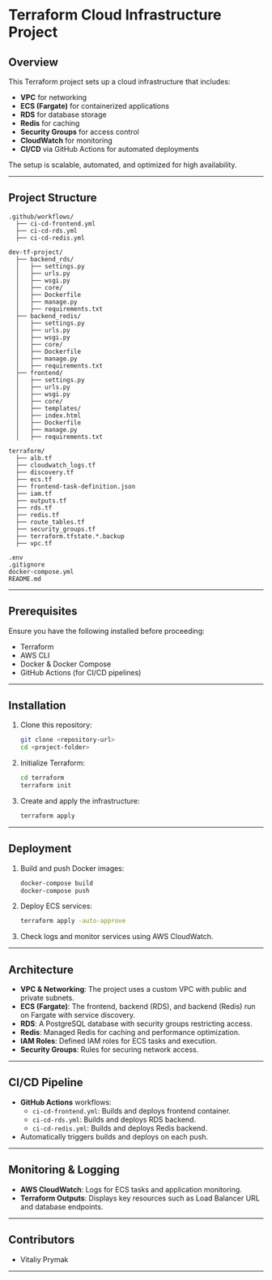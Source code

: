 # Terraform Cloud Infrastructure Project

## Overview
This Terraform project sets up a cloud infrastructure that includes:
- **VPC** for networking
- **ECS (Fargate)** for containerized applications
- **RDS** for database storage
- **Redis** for caching
- **Security Groups** for access control
- **CloudWatch** for monitoring
- **CI/CD** via GitHub Actions for automated deployments

The setup is scalable, automated, and optimized for high availability.

---

## Project Structure
```
.github/workflows/
  ├── ci-cd-frontend.yml
  ├── ci-cd-rds.yml
  ├── ci-cd-redis.yml

dev-tf-project/
  ├── backend_rds/
  │   ├── settings.py
  │   ├── urls.py
  │   ├── wsgi.py
  │   ├── core/
  │   ├── Dockerfile
  │   ├── manage.py
  │   ├── requirements.txt
  ├── backend_redis/
  │   ├── settings.py
  │   ├── urls.py
  │   ├── wsgi.py
  │   ├── core/
  │   ├── Dockerfile
  │   ├── manage.py
  │   ├── requirements.txt
  ├── frontend/
  │   ├── settings.py
  │   ├── urls.py
  │   ├── wsgi.py
  │   ├── core/
  │   ├── templates/
  │   ├── index.html
  │   ├── Dockerfile
  │   ├── manage.py
  │   ├── requirements.txt

terraform/
  ├── alb.tf
  ├── cloudwatch_logs.tf
  ├── discovery.tf
  ├── ecs.tf
  ├── frontend-task-definition.json
  ├── iam.tf
  ├── outputs.tf
  ├── rds.tf
  ├── redis.tf
  ├── route_tables.tf
  ├── security_groups.tf
  ├── terraform.tfstate.*.backup
  ├── vpc.tf

.env
.gitignore
docker-compose.yml
README.md
```

---

## Prerequisites
Ensure you have the following installed before proceeding:
- Terraform
- AWS CLI
- Docker & Docker Compose
- GitHub Actions (for CI/CD pipelines)

---

## Installation
1. Clone this repository:
   ```bash
   git clone <repository-url>
   cd <project-folder>
   ```
2. Initialize Terraform:
   ```bash
   cd terraform
   terraform init
   ```
3. Create and apply the infrastructure:
   ```bash
   terraform apply
   ```

---

## Deployment
1. Build and push Docker images:
   ```bash
   docker-compose build
   docker-compose push
   ```
2. Deploy ECS services:
   ```bash
   terraform apply -auto-approve
   ```
3. Check logs and monitor services using AWS CloudWatch.

---

## Architecture
- **VPC & Networking**: The project uses a custom VPC with public and private subnets.
- **ECS (Fargate)**: The frontend, backend (RDS), and backend (Redis) run on Fargate with service discovery.
- **RDS**: A PostgreSQL database with security groups restricting access.
- **Redis**: Managed Redis for caching and performance optimization.
- **IAM Roles**: Defined IAM roles for ECS tasks and execution.
- **Security Groups**: Rules for securing network access.

---

## CI/CD Pipeline
- **GitHub Actions** workflows:
  - `ci-cd-frontend.yml`: Builds and deploys frontend container.
  - `ci-cd-rds.yml`: Builds and deploys RDS backend.
  - `ci-cd-redis.yml`: Builds and deploys Redis backend.
- Automatically triggers builds and deploys on each push.

---

## Monitoring & Logging
- **AWS CloudWatch**: Logs for ECS tasks and application monitoring.
- **Terraform Outputs**: Displays key resources such as Load Balancer URL and database endpoints.

---

## Contributors
- Vitaliy Prymak

---

